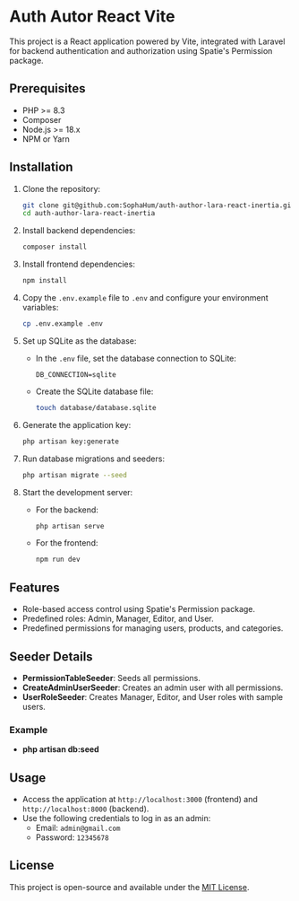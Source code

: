 # Auth Autor React Vite

This project is a React application powered by Vite, integrated with Laravel for backend authentication and authorization using Spatie's Permission package.

## Prerequisites

- PHP >= 8.3
- Composer
- Node.js >= 18.x
- NPM or Yarn

## Installation

1. Clone the repository:
   ```bash
   git clone git@github.com:SophaHum/auth-author-lara-react-inertia.git
   cd auth-author-lara-react-inertia
   ```

2. Install backend dependencies:
   ```bash
   composer install
   ```

3. Install frontend dependencies:
   ```bash
   npm install
   ```

4. Copy the `.env.example` file to `.env` and configure your environment variables:
   ```bash
   cp .env.example .env
   ```

5. Set up SQLite as the database:
   - In the `.env` file, set the database connection to SQLite:
     ```
     DB_CONNECTION=sqlite
     ```
   - Create the SQLite database file:
     ```bash
     touch database/database.sqlite
     ```

6. Generate the application key:
   ```bash
   php artisan key:generate
   ```

7. Run database migrations and seeders:
   ```bash
   php artisan migrate --seed
   ```

8. Start the development server:
   - For the backend:
     ```bash
     php artisan serve
     ```
   - For the frontend:
     ```bash
     npm run dev
     ```

## Features

- Role-based access control using Spatie's Permission package.
- Predefined roles: Admin, Manager, Editor, and User.
- Predefined permissions for managing users, products, and categories.

## Seeder Details

- **PermissionTableSeeder**: Seeds all permissions.
- **CreateAdminUserSeeder**: Creates an admin user with all permissions.
- **UserRoleSeeder**: Creates Manager, Editor, and User roles with sample users.

### Example

- **php artisan db:seed**

## Usage

- Access the application at `http://localhost:3000` (frontend) and `http://localhost:8000` (backend).
- Use the following credentials to log in as an admin:
  - Email: `admin@gmail.com`
  - Password: `12345678`

## License

This project is open-source and available under the [MIT License](LICENSE).
